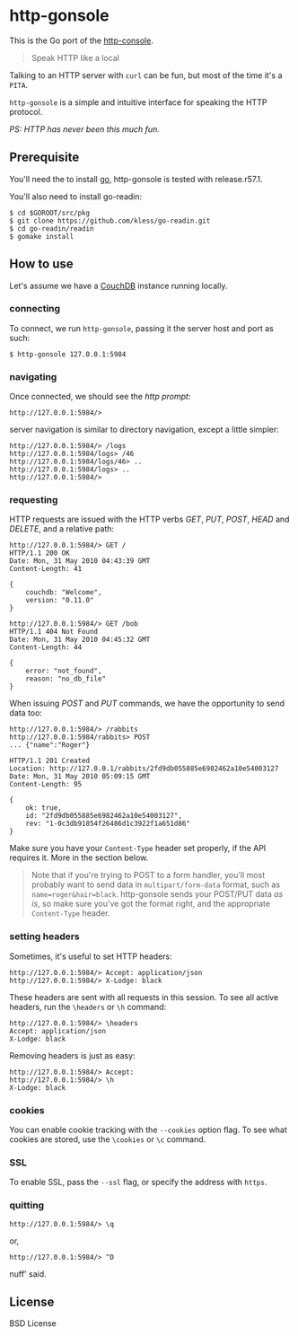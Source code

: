 http-gonsole
============

This is the Go port of the [http-console](http://github.com/cloudhead/http-console).

> Speak HTTP like a local

Talking to an HTTP server with `curl` can be fun, but most of the time it's a `PITA`.

`http-gonsole` is a simple and intuitive interface for speaking the HTTP protocol.

*PS: HTTP has never been this much fun.*


Prerequisite
------------

You'll need the to install [go](http://golang.org), http-gonsole is tested with release.r57.1.

You'll also need to install go-readin:

    $ cd $GOROOT/src/pkg
    $ git clone https://github.com/kless/go-readin.git
    $ cd go-readin/readin
    $ gomake install


How to use
----------

Let's assume we have a [CouchDB](http://couchdb.apache.org) instance running locally.

### connecting #

To connect, we run `http-gonsole`, passing it the server host and port as such:

    $ http-gonsole 127.0.0.1:5984 

### navigating #

Once connected, we should see the *http prompt*:

    http://127.0.0.1:5984/>

server navigation is similar to directory navigation, except a little simpler:

    http://127.0.0.1:5984/> /logs
    http://127.0.0.1:5984/logs> /46
    http://127.0.0.1:5984/logs/46> ..
    http://127.0.0.1:5984/logs> ..
    http://127.0.0.1:5984/>

### requesting #

HTTP requests are issued with the HTTP verbs *GET*, *PUT*, *POST*, *HEAD* and *DELETE*, and
a relative path:

    http://127.0.0.1:5984/> GET /
    HTTP/1.1 200 OK
    Date: Mon, 31 May 2010 04:43:39 GMT
    Content-Length: 41

    {
        couchdb: "Welcome",
        version: "0.11.0"
    }

    http://127.0.0.1:5984/> GET /bob
    HTTP/1.1 404 Not Found
    Date: Mon, 31 May 2010 04:45:32 GMT
    Content-Length: 44

    {
        error: "not_found",
        reason: "no_db_file"
    }

When issuing *POST* and *PUT* commands, we have the opportunity to send data too:

    http://127.0.0.1:5984/> /rabbits
    http://127.0.0.1:5984/rabbits> POST
    ... {"name":"Roger"}

    HTTP/1.1 201 Created
    Location: http://127.0.0.1/rabbits/2fd9db055885e6982462a10e54003127
    Date: Mon, 31 May 2010 05:09:15 GMT
    Content-Length: 95

    {
        ok: true,
        id: "2fd9db055885e6982462a10e54003127",
        rev: "1-0c3db91854f26486d1c3922f1a651d86"
    }

Make sure you have your `Content-Type` header set properly, if the API requires it. More
in the section below.

> Note that if you're trying to POST to a form handler, you'll most probably want to send data
in `multipart/form-data` format, such as `name=roger&hair=black`. http-gonsole sends your POST/PUT data *as is*,
so make sure you've got the format right, and the appropriate `Content-Type` header.

### setting headers #

Sometimes, it's useful to set HTTP headers:

    http://127.0.0.1:5984/> Accept: application/json
    http://127.0.0.1:5984/> X-Lodge: black

These headers are sent with all requests in this session. To see all active headers,
run the `\headers` or `\h` command:

    http://127.0.0.1:5984/> \headers
    Accept: application/json
    X-Lodge: black

Removing headers is just as easy:

    http://127.0.0.1:5984/> Accept:
    http://127.0.0.1:5984/> \h
    X-Lodge: black

### cookies #

You can enable cookie tracking with the `--cookies` option flag.
To see what cookies are stored, use the `\cookies` or `\c` command.

### SSL #

To enable SSL, pass the `--ssl` flag, or specify the address with `https`.

### quitting #

    http://127.0.0.1:5984/> \q

or,

    http://127.0.0.1:5984/> ^D

nuff' said.

License
-------

BSD License
